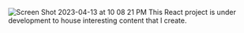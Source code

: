 ![Screen Shot 2023-04-13 at 10 08 21 PM](https://user-images.githubusercontent.com/46658528/231923666-5c56c3ba-87c4-44f9-8f06-f6b9fc673864.png)
This React project is under development to house interesting content that I create.
